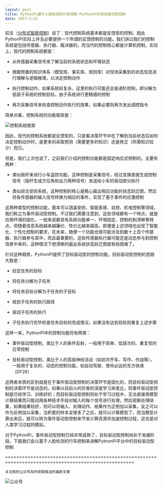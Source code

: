 ```yaml
---
layout: post
title: PythonPi基于人脸检测的行车控制-PythonPi的目标驱动型控制
date: 2017-3-21
---
```

前文（[分布式智能控制](http://115.29.52.95/forum.php?mod=forumdisplay&fid=40)）说了：现代控制系统基本都是反馈型的控制。因此PythonPi实际上并无必要提供一个所谓的反馈控制的功能。我们讲过我们的控制系统是包括传感器、执行器、裁决器的，而当代的控制核心都是计算机控制，实际上，现代的控制系统都是：

- 从传感器采集信号来了解当前的系统状态和环境状态

- 根据预置的知识体系（模型库、事实库、规则库）对现场采集到的状态信息进行理解与逻辑推理，以决定控制动作

- 执行控制动作，如果系统较复杂，这里的执行可能还会是递阶控制，即分解为低层子系统的控制目标，由子系统进行更精细的控制

- 再次采集信号来检查控制动作执行的效果，如果必要则再次发出调控指令

简单点看，控制系统的功能框架是：

  ![控制系统框架](http://course.pythonpi.top:10008/images/控制系统框架.png)

因此，现代的控制系统都是反馈型的，只是看决策环节中在了解到当前状态后如何决定控制动作时，是更多的采取预测（需要更多的知识）还是修正（所需知识较少）而已。

但是，我们上次也说了，之前我们介绍的控制功能都是固定响应式控制的。主要有两种：

- 类似摇杆来进行小车遥控功能，这种控制是采集信号，经过变换直接生成控制信号（摇杆生成方位角和出力两种信号）发送给小车的驱动部分执行

- 类似综合安防系统，这种控制的核心是精心画出相应功能的状态跃迁图，然后将各传感器的输入信号转换为相应的事件，实现了基于事件的应激控制

这两种类型的控制功能，基本可以涵盖安防、智能家居、自控、机电控制等领域，我们称之为事件驱动型控制。不过我们需要注意到，这些领域都有一个特点，就是应用环境的固化，一般来说都具有系统功能单一、环境固定、控制机制清晰等特点。但随着信息系统越来越廉价、性价比越来越高，即便是上述领域也出现了智能化、个性化控制的要求，在未来，随便一个功能也很可能涉及到数十上百个传感器、执行器参与其中，而且最重要的，这些传感器执行器可能还是动态参与到控制场景中来的，这种情况下想清晰的画出系统状态跃迁图就有些困难了。

针对这种趋势，PythonPi提供了目标驱动型的控制功能。目标驱动型控制的思路大致是：

- 给定任务的目标

- 将任务分解为子任务

- 将任务目标分解为子任务的子目标

- 规划子任务的执行路径

- 驱动子任务的执行

- 子任务执行完毕检查任务目标的完成情况，如果没有达到目标则重复上述步骤

这样一来，PythonPi中的控制功能将有两类：

- 事件驱动型控制，类比于人的条件反射，一般用于简单、低层次的、重复性的日常控制

- 目标驱动型控制，类比于人的高级神经活动（如初次开车、写作、作战等），一般用于复杂的、动态的控制功能，如自动驾驶、使命必达的东方快递（DF26）

这两者本质的区别就是在于事件驱动型控制的决策环节是固化的，而目标驱动型控制的决策环节是动态的。如果以目前火的厉害的深度学习来类比，则事件驱动型控制是已经学习、训练好的；而目标驱动型控制则处于学习过程中，无法直接用模型计算结果而只能动用各种技术手段对输入的每个信号进行处理，然后观察处理结果，如果结果较好，则可以将输入、处理动作、结果作为正例加以采集，反之可以作为反例加以采集，当积累的样本足够多了之后，就可以计算模型了。而当模型计算出来后，就可以转为事件驱动型控制来节省计算资源并加速控制过程，这也是对人类学习过程的模拟。

对于PythonPi，事件驱动型控制已经非常成熟了，目标驱动型控制尚处于发展阶段。下面我们会以基于人脸检测的行车控制来讲解PythonPi平台中的目标驱动型控制

====================================================================================================

`关注我的公众号及时获取推送的最新文章`

  ![公众号](http://course.pythonpi.top:10008/images/qrcode.jpg)

